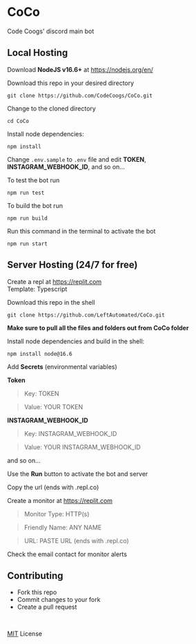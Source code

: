 # CoCo
Code Coogs' discord main bot

## **Local Hosting**

Download **NodeJS v16.6+** at https://nodejs.org/en/

Download this repo in your desired directory
```
git clone https://github.com/CodeCoogs/CoCo.git
```

Change to the cloned directory
```
cd CoCo
```

Install node dependencies:

```
npm install
```

Change `.env.sample` to `.env` file and edit **TOKEN**, **INSTAGRAM_WEBHOOK_ID**, and so on...

To test the bot run
```
npm run test
```

To build the bot run

```
npm run build
```

Run this command in the terminal to activate the bot

```
npm run start
```

## **Server Hosting** (24/7 for free)

Create a repl at https://replit.com
<br />
Template: Typescript

Download this repo in the shell
```
git clone https://github.com/LeftAutomated/CoCo.git
```

**Make sure to pull all the files and folders out from CoCo folder**

Install node dependencies and build in the shell:
```
npm install node@16.6
```
Add **Secrets** (environmental variables)
<br />

**Token**

> Key: TOKEN 

> Value: YOUR TOKEN

**INSTAGRAM_WEBHOOK_ID**

> Key: INSTAGRAM_WEBHOOK_ID

> Value: YOUR INSTAGRAM_WEBHOOK_ID

and so on...

Use the **Run** button to activate the bot and server

Copy the url (ends with .repl.co)

Create a monitor at https://replit.com

> Monitor Type: HTTP(s)

> Friendly Name: ANY NAME

> URL: PASTE URL (ends with .repl.co)

Check the email contact for monitor alerts

## Contributing

- Fork this repo
- Commit changes to your fork
- Create a pull request

<br />

[MIT](https://choosealicense.com/licenses/mit/) License
